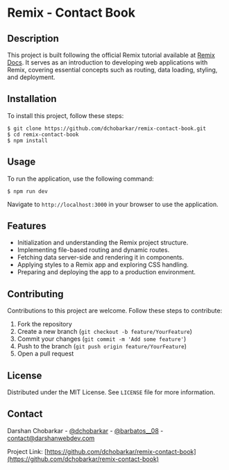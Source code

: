 # Remix - Contact Book

## Description

This project is built following the official Remix tutorial available at [Remix Docs](https://remix.run/docs/en/main/start/tutorial). It serves as an introduction to developing web applications with Remix, covering essential concepts such as routing, data loading, styling, and deployment.

## Installation

To install this project, follow these steps:

    $ git clone https://github.com/dchobarkar/remix-contact-book.git
    $ cd remix-contact-book
    $ npm install

## Usage

To run the application, use the following command:

    $ npm run dev

Navigate to `http://localhost:3000` in your browser to use the application.

## Features

- Initialization and understanding the Remix project structure.
- Implementing file-based routing and dynamic routes.
- Fetching data server-side and rendering it in components.
- Applying styles to a Remix app and exploring CSS handling.
- Preparing and deploying the app to a production environment.

## Contributing

Contributions to this project are welcome. Follow these steps to contribute:

1. Fork the repository
2. Create a new branch (`git checkout -b feature/YourFeature`)
3. Commit your changes (`git commit -m 'Add some feature'`)
4. Push to the branch (`git push origin feature/YourFeature`)
5. Open a pull request

## License

Distributed under the MIT License. See `LICENSE` file for more information.

## Contact

Darshan Chobarkar - [@dchobarkar](https://www.linkedin.com/in/dchobarkar/) - [@barbatos\_\_08](https://twitter.com/barbatos__08) - contact@darshanwebdev.com

Project Link: [https://github.com/dchobarkar/remix-contact-book](https://github.com/dchobarkar/remix-contact-book)
